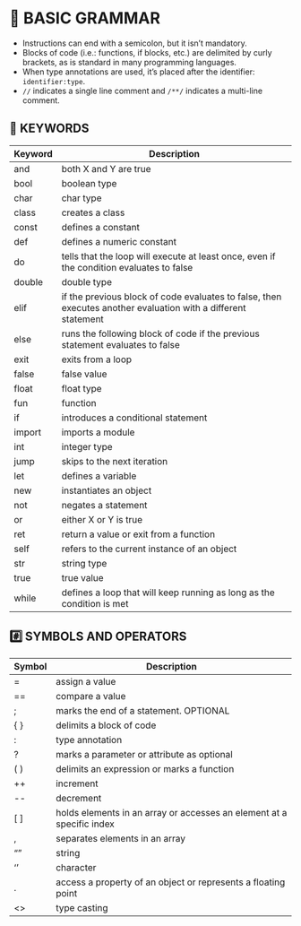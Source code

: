 # 📏 BASIC GRAMMAR

- Instructions can end with a semicolon, but it isn’t mandatory.
- Blocks of code (i.e.: functions, if blocks, etc.) are delimited by curly brackets, as is standard in many programming languages.
- When type annotations are used, it’s placed after the identifier: `identifier:type`.
- `//` indicates a single line comment and `/**/` indicates a multi-line comment.

## 🔑 KEYWORDS

| Keyword | Description |
| --- | --- |
| and | both X and Y are true |
| bool | boolean type |
| char | char type |
| class | creates a class |
| const | defines a constant |
| def | defines a numeric constant |
| do | tells that the loop will execute at least once, even if the condition evaluates to false |
| double | double type |
| elif | if the previous block of code evaluates to false, then executes another evaluation with a different statement |
| else | runs the following block of code if the previous statement evaluates to false |
| exit | exits from a loop |
| false | false value |
| float | float type |
| fun | function |
| if | introduces a conditional statement |
| import | imports a module |
| int | integer type |
| jump | skips to the next iteration |
| let | defines a variable |
| new | instantiates an object |
| not | negates a statement |
| or | either X or Y is true |
| ret | return a value or exit from a function |
| self | refers to the current instance of an object |
| str | string type |
| true | true value |
| while | defines a loop that will keep running as long as the condition is met |

## #️⃣ SYMBOLS AND OPERATORS

| Symbol | Description |
| --- | --- |
| = | assign a value |
| == | compare a value |
| ; | marks the end of a statement. OPTIONAL |
| { } | delimits a block of code |
| : | type annotation |
| ? | marks a parameter or attribute as optional |
| ( ) | delimits an expression or marks a function |
| ++ | increment |
| -- | decrement |
| [ ] | holds elements in an array or accesses an element at a specific index |
| , | separates elements in an array |
| “” | string |
| ‘’ | character |
| . | access a property of an object or represents a floating point |
| <> | type casting |